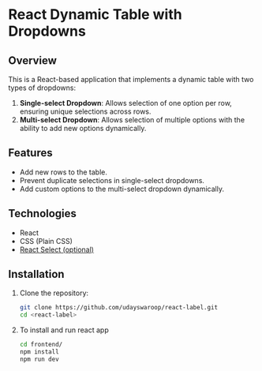 # React Dynamic Table with Dropdowns

## Overview

This is a React-based application that implements a dynamic table with two types of dropdowns:

1. **Single-select Dropdown**: Allows selection of one option per row, ensuring unique selections across rows.
2. **Multi-select Dropdown**: Allows selection of multiple options with the ability to add new options dynamically.

## Features

- Add new rows to the table.
- Prevent duplicate selections in single-select dropdowns.
- Add custom options to the multi-select dropdown dynamically.

## Technologies

- React
- CSS (Plain CSS)
- [React Select (optional)](https://react-select.com/)

## Installation

1. Clone the repository:
   ```bash
   git clone https://github.com/udayswaroop/react-label.git
   cd <react-label>
   ```
2. To install and run react app
   ```bash
   cd frontend/
   npm install
   npm run dev
   ```

